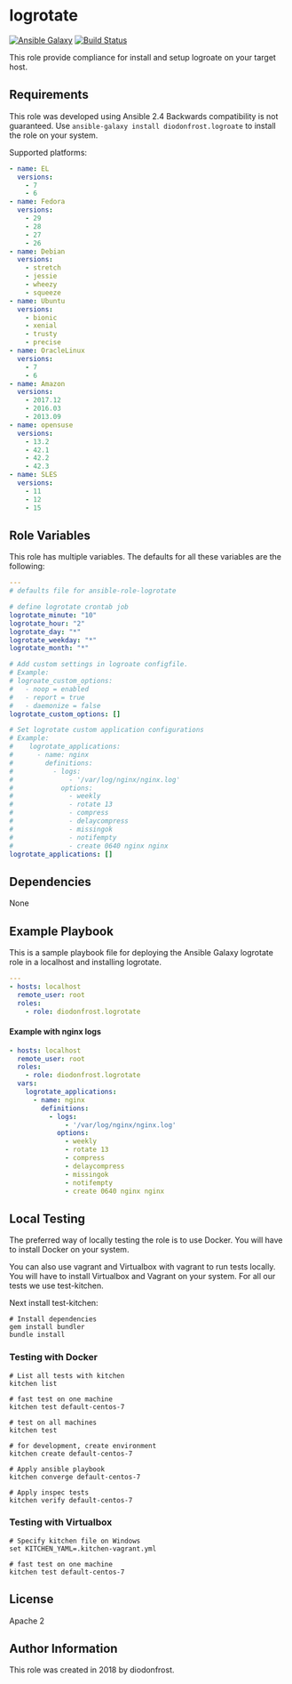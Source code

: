 # logrotate

[![Ansible Galaxy](https://img.shields.io/badge/galaxy-diodonfrost.logrotate-660198.svg)](https://galaxy.ansible.com/diodonfrost/logrotate)
[![Build Status](https://travis-ci.org/diodonfrost/ansible-role-logrotate.svg?branch=master)](https://travis-ci.org/diodonfrost/ansible-role-logrotate)

This role provide compliance for install and setup logroate on your target host.

## Requirements

This role was developed using Ansible 2.4 Backwards compatibility is not guaranteed.
Use `ansible-galaxy install diodonfrost.logroate` to install the role on your system.

Supported platforms:

```yaml
- name: EL
  versions:
    - 7
    - 6
- name: Fedora
  versions:
    - 29
    - 28
    - 27
    - 26
- name: Debian
  versions:
    - stretch
    - jessie
    - wheezy
    - squeeze
- name: Ubuntu
  versions:
    - bionic
    - xenial
    - trusty
    - precise
- name: OracleLinux
  versions:
    - 7
    - 6
- name: Amazon
  versions:
    - 2017.12
    - 2016.03
    - 2013.09
- name: opensuse
  versions:
    - 13.2
    - 42.1
    - 42.2
    - 42.3
- name: SLES
  versions:
    - 11
    - 12
    - 15
```

## Role Variables

This role has multiple variables. The defaults for all these variables are the following:

```yaml
---
# defaults file for ansible-role-logrotate

# define logrotate crontab job
logrotate_minute: "10"
logrotate_hour: "2"
logrotate_day: "*"
logrotate_weekday: "*"
logrotate_month: "*"

# Add custom settings in logroate configfile.
# Example:
# logroate_custom_options:
#   - noop = enabled
#   - report = true
#   - daemonize = false
logrotate_custom_options: []

# Set logrotate custom application configurations
# Example:
#    logrotate_applications:
#      - name: nginx
#        definitions:
#          - logs:
#              - '/var/log/nginx/nginx.log'
#            options:
#              - weekly
#              - rotate 13
#              - compress
#              - delaycompress
#              - missingok
#              - notifempty
#              - create 0640 nginx nginx
logrotate_applications: []
```


## Dependencies

None

## Example Playbook

This is a sample playbook file for deploying the Ansible Galaxy logrotate role in a localhost and installing logrotate.

```yaml
---
- hosts: localhost
  remote_user: root
  roles:
    - role: diodonfrost.logrotate
```

#### Example with nginx logs

```yaml
- hosts: localhost
  remote_user: root
  roles:
    - role: diodonfrost.logrotate
  vars:
    logrotate_applications:
      - name: nginx
        definitions:
          - logs:
              - '/var/log/nginx/nginx.log'
            options:
              - weekly
              - rotate 13
              - compress
              - delaycompress
              - missingok
              - notifempty
              - create 0640 nginx nginx
```

## Local Testing

The preferred way of locally testing the role is to use Docker. You will have to install Docker on your system.

You can also use vagrant and Virtualbox with vagrant to run tests locally. You will have to install Virtualbox and Vagrant on your system.
 For all our tests we use test-kitchen.

Next install test-kitchen:

```shell
# Install dependencies
gem install bundler
bundle install
```

### Testing with Docker

```shell
# List all tests with kitchen
kitchen list

# fast test on one machine
kitchen test default-centos-7

# test on all machines
kitchen test

# for development, create environment
kitchen create default-centos-7

# Apply ansible playbook
kitchen converge default-centos-7

# Apply inspec tests
kitchen verify default-centos-7
```

### Testing with Virtualbox

```shell
# Specify kitchen file on Windows
set KITCHEN_YAML=.kitchen-vagrant.yml

# fast test on one machine
kitchen test default-centos-7
```

## License

Apache 2

## Author Information

This role was created in 2018 by diodonfrost.
